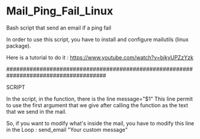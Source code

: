 # Mail_Ping_Fail_Linux
Bash script that send an email if a ping fail

In order to use this script, you have to install and configure mailutils (linux package).

Here is a tutorial to do it : https://www.youtube.com/watch?v=bjkyUPZzYzk

######################################################################################

SCRIPT

In the script, in the function, there is the line message="$1"
This line permit to use the first argument that we give after calling the function as the text that we send in the mail.

So, if you want to modify what's inside the mail, you have to modify this line in the Loop : send_email "Your custom message"
